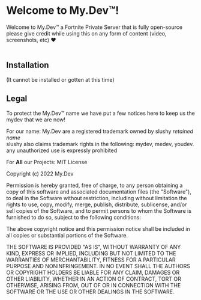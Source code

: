 # Welcome to My.Dev™!
Welcome to My.Dev™ a Fortnite Private Server that is fully open-source<br>
please give credit while using this on any form of content (video, screenshots, etc) ❤️<br><br>

## Installation
(It cannot be installed or gotten at this time)

## Legal
To protect the My.Dev™ name we have put a few notices here to keep us the mydev that we are now!<br>

For our name: 
My.Dev are a registered trademark owned by slushy *retained name*<br>
slushy also claims trademark rights in the following: mydev, medev, youdev.<br>
any unauthorized use is expressly prohibited<br>

For **All** our Projects: 
MIT License

Copyright (c) 2022 My.Dev

Permission is hereby granted, free of charge, to any person obtaining a copy
of this software and associated documentation files (the "Software"), to deal
in the Software without restriction, including without limitation the rights
to use, copy, modify, merge, publish, distribute, sublicense, and/or sell
copies of the Software, and to permit persons to whom the Software is
furnished to do so, subject to the following conditions:

The above copyright notice and this permission notice shall be included in all
copies or substantial portions of the Software.

THE SOFTWARE IS PROVIDED "AS IS", WITHOUT WARRANTY OF ANY KIND, EXPRESS OR
IMPLIED, INCLUDING BUT NOT LIMITED TO THE WARRANTIES OF MERCHANTABILITY,
FITNESS FOR A PARTICULAR PURPOSE AND NONINFRINGEMENT. IN NO EVENT SHALL THE
AUTHORS OR COPYRIGHT HOLDERS BE LIABLE FOR ANY CLAIM, DAMAGES OR OTHER
LIABILITY, WHETHER IN AN ACTION OF CONTRACT, TORT OR OTHERWISE, ARISING FROM,
OUT OF OR IN CONNECTION WITH THE SOFTWARE OR THE USE OR OTHER DEALINGS IN THE
SOFTWARE.
